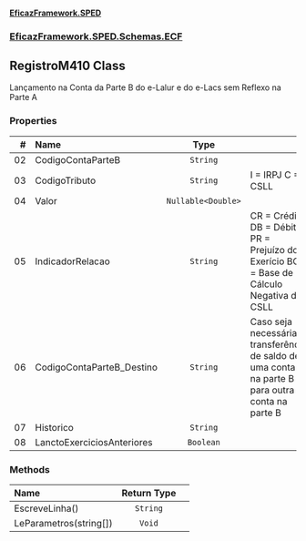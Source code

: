 #### [EficazFramework.SPED](EficazFrameworkSPED.md 'EficazFramework SPED')
### [EficazFramework.SPED.Schemas.ECF](EficazFramework.SPED.Schemas.ECF.md 'EficazFramework.SPED.Schemas.ECF')

## RegistroM410 Class

Lançamento na Conta da Parte B do e-Lalur e do e-Lacs sem Reflexo na Parte A
### Properties

| # | Name | Type | |
| ---: | :--- | :---: | :--- |
| 02 | CodigoContaParteB | `String` |  |
| 03 | CodigoTributo | `String` | I = IRPJ            C = CSLL |
| 04 | Valor | `Nullable<Double>` |  |
| 05 | IndicadorRelacao | `String` | CR = Crédito            DB = Débito            PR = Prejuízo do Exerício            BC = Base de Cálculo Negativa da CSLL |
| 06 | CodigoContaParteB_Destino | `String` | Caso seja necessária a transferência de saldo de uma conta na parte B para outra conta na parte B |
| 07 | Historico | `String` |  |
| 08 | LanctoExerciciosAnteriores | `Boolean` |  |
### Methods

| Name | Return Type | |
| :--- | :---: | :--- |
| EscreveLinha() | `String` |  |
| LeParametros(string[]) | `Void` |  |
